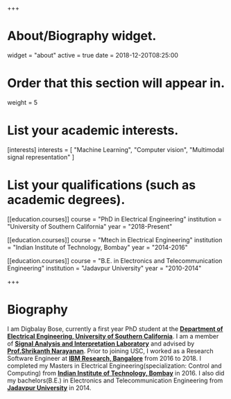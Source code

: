 +++
# About/Biography widget.
widget = "about"
active = true
date = 2018-12-20T08:25:00

# Order that this section will appear in.
weight = 5

# List your academic interests.
[interests]
  interests = [
    "Machine Learning",
    "Computer vision",
    "Multimodal signal representation"
  ]

# List your qualifications (such as academic degrees).
[[education.courses]]
  course = "PhD in Electrical Engineering"
  institution = "University of Southern California"
  year = "2018-Present" 

[[education.courses]]
  course = "Mtech in Electrical Engineering"
  institution = "Indian Institute of Technology, Bombay"
  year = "2014-2016"

[[education.courses]]
  course = "B.E. in Electronics and Telecommunication Engineering"
  institution = "Jadavpur University"
  year = "2010-2014"
 
+++

# Biography
I am Digbalay Bose, currently a first year PhD student at the [**Department of Electrical Engineering, University of Southern California**](https://minghsiehee.usc.edu/). I am a member of [**Signal Analysis and Interpretation Laboratory**](https://sail.usc.edu/) and advised by [**Prof.Shrikanth Narayanan**](https://sail.usc.edu/people/shri.html). Prior to joining USC, I worked as a Research Software Engineer at [**IBM Research, Bangalore**](http://www.research.ibm.com/) from 2016 to 2018. I completed my Masters in Electrical Engineering(specialization: Control and Computing) from [**Indian Institute of Technology, Bombay**](http://iitb.ac.in/) in 2016. I also did my bachelors(B.E.) in Electronics and Telecommunication Engineering from [**Jadavpur University**](http://www.jaduniv.edu.in/) in 2014.

